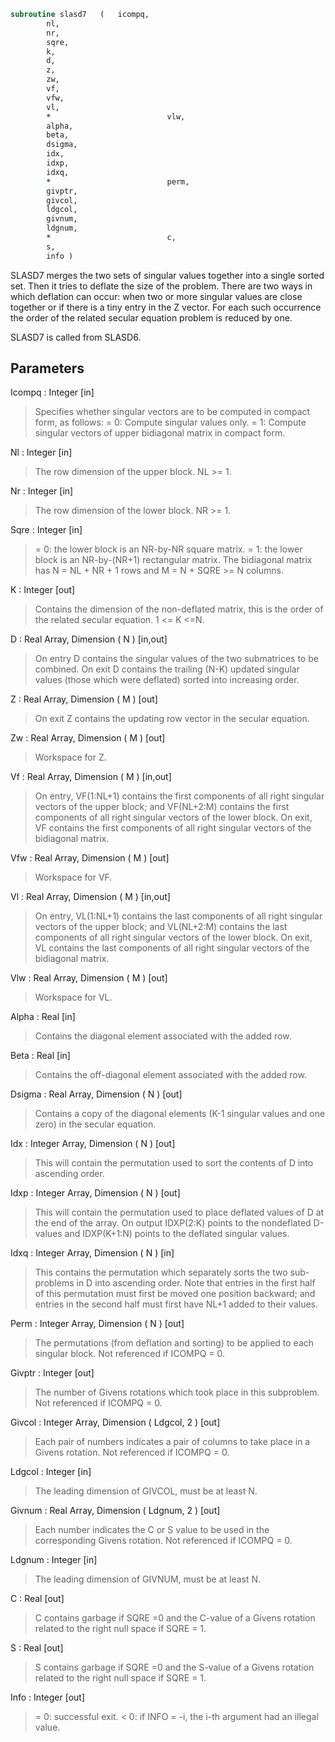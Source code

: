 ```fortran
subroutine slasd7	(	icompq,
		nl,
		nr,
		sqre,
		k,
		d,
		z,
		zw,
		vf,
		vfw,
		vl,
		*                          vlw,
		alpha,
		beta,
		dsigma,
		idx,
		idxp,
		idxq,
		*                          perm,
		givptr,
		givcol,
		ldgcol,
		givnum,
		ldgnum,
		*                          c,
		s,
		info )
```

 SLASD7 merges the two sets of singular values together into a single
 sorted set. Then it tries to deflate the size of the problem. There
 are two ways in which deflation can occur:  when two or more singular
 values are close together or if there is a tiny entry in the Z
 vector. For each such occurrence the order of the related
 secular equation problem is reduced by one.

 SLASD7 is called from SLASD6.

## Parameters
Icompq : Integer [in]
> Specifies whether singular vectors are to be computed
> in compact form, as follows:
> = 0: Compute singular values only.
> = 1: Compute singular vectors of upper
> bidiagonal matrix in compact form.

Nl : Integer [in]
> The row dimension of the upper block. NL >= 1.

Nr : Integer [in]
> The row dimension of the lower block. NR >= 1.

Sqre : Integer [in]
> = 0: the lower block is an NR-by-NR square matrix.
> = 1: the lower block is an NR-by-(NR+1) rectangular matrix.
> The bidiagonal matrix has
> N = NL + NR + 1 rows and
> M = N + SQRE >= N columns.

K : Integer [out]
> Contains the dimension of the non-deflated matrix, this is
> the order of the related secular equation. 1 <= K <=N.

D : Real Array, Dimension ( N ) [in,out]
> On entry D contains the singular values of the two submatrices
> to be combined. On exit D contains the trailing (N-K) updated
> singular values (those which were deflated) sorted into
> increasing order.

Z : Real Array, Dimension ( M ) [out]
> On exit Z contains the updating row vector in the secular
> equation.

Zw : Real Array, Dimension ( M ) [out]
> Workspace for Z.

Vf : Real Array, Dimension ( M ) [in,out]
> On entry, VF(1:NL+1) contains the first components of all
> right singular vectors of the upper block; and VF(NL+2:M)
> contains the first components of all right singular vectors
> of the lower block. On exit, VF contains the first components
> of all right singular vectors of the bidiagonal matrix.

Vfw : Real Array, Dimension ( M ) [out]
> Workspace for VF.

Vl : Real Array, Dimension ( M ) [in,out]
> On entry, VL(1:NL+1) contains the  last components of all
> right singular vectors of the upper block; and VL(NL+2:M)
> contains the last components of all right singular vectors
> of the lower block. On exit, VL contains the last components
> of all right singular vectors of the bidiagonal matrix.

Vlw : Real Array, Dimension ( M ) [out]
> Workspace for VL.

Alpha : Real [in]
> Contains the diagonal element associated with the added row.

Beta : Real [in]
> Contains the off-diagonal element associated with the added
> row.

Dsigma : Real Array, Dimension ( N ) [out]
> Contains a copy of the diagonal elements (K-1 singular values
> and one zero) in the secular equation.

Idx : Integer Array, Dimension ( N ) [out]
> This will contain the permutation used to sort the contents of
> D into ascending order.

Idxp : Integer Array, Dimension ( N ) [out]
> This will contain the permutation used to place deflated
> values of D at the end of the array. On output IDXP(2:K)
> points to the nondeflated D-values and IDXP(K+1:N)
> points to the deflated singular values.

Idxq : Integer Array, Dimension ( N ) [in]
> This contains the permutation which separately sorts the two
> sub-problems in D into ascending order.  Note that entries in
> the first half of this permutation must first be moved one
> position backward; and entries in the second half
> must first have NL+1 added to their values.

Perm : Integer Array, Dimension ( N ) [out]
> The permutations (from deflation and sorting) to be applied
> to each singular block. Not referenced if ICOMPQ = 0.

Givptr : Integer [out]
> The number of Givens rotations which took place in this
> subproblem. Not referenced if ICOMPQ = 0.

Givcol : Integer Array, Dimension ( Ldgcol, 2 ) [out]
> Each pair of numbers indicates a pair of columns to take place
> in a Givens rotation. Not referenced if ICOMPQ = 0.

Ldgcol : Integer [in]
> The leading dimension of GIVCOL, must be at least N.

Givnum : Real Array, Dimension ( Ldgnum, 2 ) [out]
> Each number indicates the C or S value to be used in the
> corresponding Givens rotation. Not referenced if ICOMPQ = 0.

Ldgnum : Integer [in]
> The leading dimension of GIVNUM, must be at least N.

C : Real [out]
> C contains garbage if SQRE =0 and the C-value of a Givens
> rotation related to the right null space if SQRE = 1.

S : Real [out]
> S contains garbage if SQRE =0 and the S-value of a Givens
> rotation related to the right null space if SQRE = 1.

Info : Integer [out]
> = 0:  successful exit.
> < 0:  if INFO = -i, the i-th argument had an illegal value.

